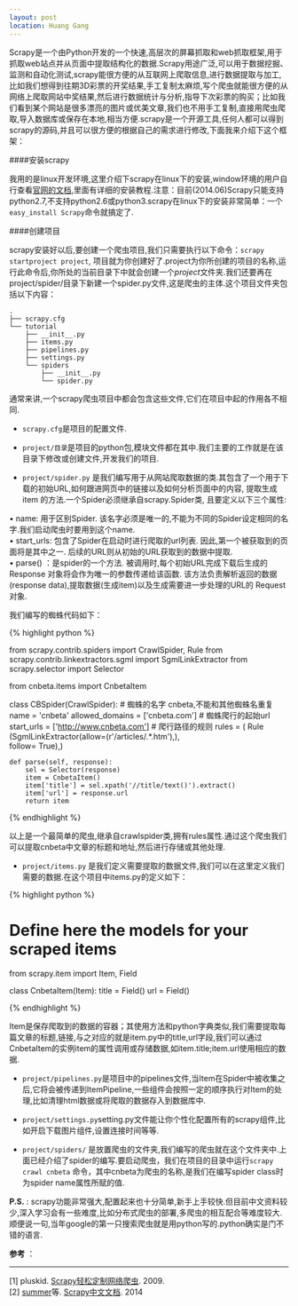```yaml
---
layout: post
location: Huang Gang
---
```


Scrapy是一个由Python开发的一个快速,高层次的屏幕抓取和web抓取框架,用于抓取web站点并从页面中提取结构化的数据.Scrapy用途广泛,可以用于数据挖掘、监测和自动化测试,scrapy能很方便的从互联网上爬取信息,进行数据提取与加工,比如我们想得到往期3D彩票的开奖结果,手工复制太麻烦,写个爬虫就能很方便的从网络上爬取网站中奖结果,然后进行数据统计与分析,指导下次彩票的购买；比如我们看到某个网站是很多漂亮的图片或优美文章,我们也不用手工复制,直接用爬虫爬取,导入数据库或保存在本地,相当方便.scrapy是一个开源工具,任何人都可以得到scrapy的源码,并且可以很方便的根据自己的需求进行修改,下面我来介绍下这个框架：

####安装scrapy

我用的是linux开发环境,这里介绍下scrapy在linux下的安装,window环境的用户自行查看[官网的文档](http://scrapy.org/doc/),里面有详细的安装教程.注意：目前(2014.06)Scrapy只能支持python2.7,不支持python2.6或python3.scrapy在linux下的安装非常简单：一个`easy_install Scrapy`命令就搞定了.

####创建项目

scrapy安装好以后,要创建一个爬虫项目,我们只需要执行以下命令：`scrapy startproject project`, 项目就为你创建好了.project为你所创建的项目的名称,运行此命令后,你所处的当前目录下中就会创建一个*project*文件夹.我们还要再在project/spider/目录下新建一个spider.py文件,这是爬虫的主体.这个项目文件夹包括以下内容：

    .
    ├── scrapy.cfg
    └── tutorial
        ├── __init__.py
        ├── items.py
        ├── pipelines.py
        ├── settings.py
        └── spiders
            ├── __init__.py
            └── spider.py

<p></p>
通常来讲,一个scrapy爬虫项目中都会包含这些文件,它们在项目中起的作用各不相同.

* `scrapy.cfg`是项目的配置文件.

* `project/目录`是项目的python包,模块文件都在其中.我们主要的工作就是在该目录下修改或创建文件,开发我们的项目.

* `project/spider.py`
是我们编写用于从网站爬取数据的类.其包含了一个用于下载的初始URL,如何跟进网页中的链接以及如何分析页面中的内容, 提取生成 item 的方法.一个Spider必须继承自scrapy.Spider类, 且要定义以下三个属性:


 • name: 用于区别Spider. 该名字必须是唯一的,不能为不同的Spider设定相同的名字.我们启动爬虫时要用到这个name.   
 • start_urls: 包含了Spider在启动时进行爬取的url列表. 因此,第一个被获取到的页面将是其中之一. 后续的URL则从初始的URL获取到的数据中提取.   
 • parse() ：是spider的一个方法. 被调用时,每个初始URL完成下载后生成的 Response 对象将会作为唯一的参数传递给该函数. 该方法负责解析返回的数据(response data),提取数据(生成item)以及生成需要进一步处理的URL的 Request 对象.   

我们编写的蜘蛛代码如下：

{% highlight python %}

from scrapy.contrib.spiders import CrawlSpider, Rule
from scrapy.contrib.linkextractors.sgml import SgmlLinkExtractor
from scrapy.selector import Selector

from cnbeta.items import CnbetaItem

class CBSpider(CrawlSpider):
    # 蜘蛛的名字 cnbeta,不能和其他蜘蛛名重复
    name = 'cnbeta'
    allowed_domains = ['cnbeta.com']
    # 蜘蛛爬行的起始url
    start_urls = ['http://www.cnbeta.com']
    # 爬行路径的规则
    rules = ( Rule (SgmlLinkExtractor(allow=(r'/articles/.*\.htm'),),\
    follow= True),)

    def parse(self, response):
        sel = Selector(response)
        item = CnbetaItem()
        item['title'] = sel.xpath('//title/text()').extract()
        item['url'] = response.url
        return item

{% endhighlight %}


以上是一个最简单的爬虫,继承自crawlspider类,拥有rules属性.通过这个爬虫我们可以提取cnbeta中文章的标题和地址,然后进行存储或其他处理.

* `project/items.py` 是我们定义需要提取的数据文件,我们可以在这里定义我们需要的数据.在这个项目中items.py的定义如下：  

<p></P>
    
{% highlight python %}

# Define here the models for your scraped items

from scrapy.item import Item, Field

class CnbetaItem(Item):
    title = Field()
    url = Field()

{% endhighlight %}

Item是保存爬取到的数据的容器；其使用方法和python字典类似,我们需要提取每篇文章的标题,链接,与之对应的就是item.py中的title,url字段,我们可以通过CnbetaItem的实例item的属性调用或存储数据,如item.title;item.url使用相应的数据.

* `project/pipelines.py`是项目中的pipelines文件,当Item在Spider中被收集之后,它将会被传递到ItemPipeline,一些组件会按照一定的顺序执行对Item的处理,比如清理html数据或将爬取的数据存入到数据库中.


* `project/settings.py`setting.py文件能让你个性化配置所有的scrapy组件,比如开启下载图片组件,设置连接时间等等.
* `project/spiders/` 是放置爬虫的文件夹,我们编写的爬虫就在这个文件夹中.上面已经介绍了spider的编写.要启动爬虫，我们在项目的目录中运行`scrapy crawl cnbeta` 命令，其中cnbeta为爬虫的名称,是我们在编写spider class时为spider name属性所赋的值.


**P.S.** : scrapy功能非常强大,配置起来也十分简单,新手上手较快.但目前中文资料较少,深入学习会有一些难度,比如分布式爬虫的部署,多爬虫的相互配合等难度较大.顺便说一句,当年google的第一只搜索爬虫就是用python写的.python确实是门不错的语言.


**参考** ：

****

[1] pluskid. [Scrapy轻松定制网络爬虫](http://blog.pluskid.org/?p=366). 2009.   
[2] [summer](http://marchtea.com/)等. [Scrapy中文文档](http://scrapy-chs.readthedocs.org/zh_CN/latest/index.html#). 2014